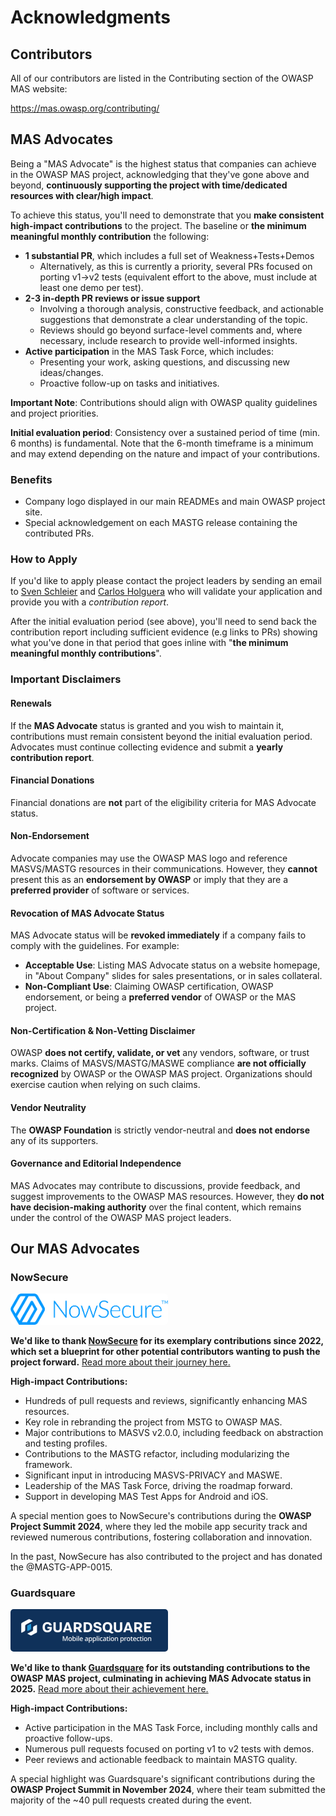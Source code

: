 # Acknowledgments

## Contributors

All of our contributors are listed in the Contributing section of the OWASP MAS website:

<https://mas.owasp.org/contributing/>

## MAS Advocates

Being a "MAS Advocate" is the highest status that companies can achieve in the OWASP MAS project, acknowledging that they've gone above and beyond, **continuously supporting the project with time/dedicated resources with clear/high impact**.

To achieve this status, you'll need to demonstrate that you **make consistent high-impact contributions** to the project. The baseline or **the minimum meaningful monthly contribution** the following:

- **1 substantial PR**, which includes a full set of Weakness+Tests+Demos
    - Alternatively, as this is currently a priority, several PRs focused on porting v1->v2 tests (equivalent effort to the above, must include at least one demo per test).
- **2-3 in-depth PR reviews or issue support**
    - Involving a thorough analysis, constructive feedback, and actionable suggestions that demonstrate a clear understanding of the topic.
    - Reviews should go beyond surface-level comments and, where necessary, include research to provide well-informed insights.
- **Active participation** in the MAS Task Force, which includes:
    - Presenting your work, asking questions, and discussing new ideas/changes.
    - Proactive follow-up on tasks and initiatives.

**Important Note**: Contributions should align with OWASP quality guidelines and project priorities.

**Initial evaluation period**: Consistency over a sustained period of time (min. 6 months) is fundamental. Note that the 6-month timeframe is a minimum and may extend depending on the nature and impact of your contributions.

### Benefits

- Company logo displayed in our main READMEs and main OWASP project site.
- Special acknowledgement on each MASTG release containing the contributed PRs.

### How to Apply

If you'd like to apply please contact the project leaders by sending an email to [Sven Schleier](mailto:sven.schleier@owasp.org) and [Carlos Holguera](mailto:carlos.holguera@owasp.org) who will validate your application and provide you with a _contribution report_.

After the initial evaluation period (see above), you'll need to send back the contribution report including sufficient evidence (e.g links to PRs) showing what you've done in that period that goes inline with "**the minimum meaningful monthly contributions**".

### Important Disclaimers

#### Renewals

If the **MAS Advocate** status is granted and you wish to maintain it, contributions must remain consistent beyond the initial evaluation period. Advocates must continue collecting evidence and submit a **yearly contribution report**.

#### Financial Donations

Financial donations are **not** part of the eligibility criteria for MAS Advocate status.

#### Non-Endorsement

Advocate companies may use the OWASP MAS logo and reference MASVS/MASTG resources in their communications. However, they **cannot** present this as an **endorsement by OWASP** or imply that they are a **preferred provider** of software or services.

#### Revocation of MAS Advocate Status

MAS Advocate status will be **revoked immediately** if a company fails to comply with the guidelines. For example:

- **Acceptable Use**: Listing MAS Advocate status on a website homepage, in "About Company" slides for sales presentations, or in sales collateral.
- **Non-Compliant Use**: Claiming OWASP certification, OWASP endorsement, or being a **preferred vendor** of OWASP or the MAS project.

#### Non-Certification & Non-Vetting Disclaimer

OWASP **does not certify, validate, or vet** any vendors, software, or trust marks. Claims of MASVS/MASTG/MASWE compliance **are not officially recognized** by OWASP or the OWASP MAS project. Organizations should exercise caution when relying on such claims.

#### Vendor Neutrality

The **OWASP Foundation** is strictly vendor-neutral and **does not endorse** any of its supporters.

#### Governance and Editorial Independence

MAS Advocates may contribute to discussions, provide feedback, and suggest improvements to the OWASP MAS resources. However, they **do not have decision-making authority** over the final content, which remains under the control of the OWASP MAS project leaders.

## Our MAS Advocates

### NowSecure

<img src="Images/Other/nowsecure-logo.png" style="width: 50%; border-radius: 5px" class="no-lightbox"/>

**We'd like to thank [NowSecure](https://www.nowsecure.com) for its exemplary contributions since 2022, which set a blueprint for other potential contributors wanting to push the project forward.** [Read more about their journey here.](../news/posts/2025-04-09-celebrating-3-years-advocate-nowsecure.md)

**High-impact Contributions:**

- Hundreds of pull requests and reviews, significantly enhancing MAS resources.
- Key role in rebranding the project from MSTG to OWASP MAS.
- Major contributions to MASVS v2.0.0, including feedback on abstraction and testing profiles.
- Contributions to the MASTG refactor, including modularizing the framework.
- Significant input in introducing MASVS-PRIVACY and MASWE.
- Leadership of the MAS Task Force, driving the roadmap forward.
- Support in developing MAS Test Apps for Android and iOS.

A special mention goes to NowSecure's contributions during the **OWASP Project Summit 2024**, where they led the mobile app security track and reviewed numerous contributions, fostering collaboration and innovation.

In the past, NowSecure has also contributed to the project and has donated the @MASTG-APP-0015.

### Guardsquare

<img src="Images/Other/guardsquare-logo.png" style="width: 50%; border-radius: 5px" class="no-lightbox"/>

**We'd like to thank [Guardsquare](https://www.guardsquare.com) for its outstanding contributions to the OWASP MAS project, culminating in achieving MAS Advocate status in 2025.** [Read more about their achievement here.](../news/posts/2025-05-23-new-advocate-guardsquare.md)

**High-impact Contributions:**

- Active participation in the MAS Task Force, including monthly calls and proactive follow-ups.
- Numerous pull requests focused on porting v1 to v2 tests with demos.
- Peer reviews and actionable feedback to maintain MASTG quality.

A special highlight was Guardsquare's significant contributions during the **OWASP Project Summit in November 2024**, where their team submitted the majority of the \~40 pull requests created during the event.
